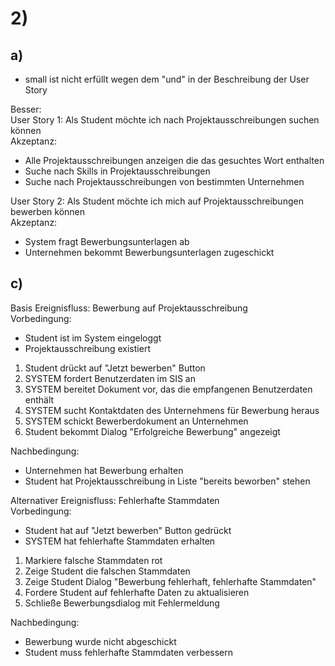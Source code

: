 # 2)

## a)

- small ist nicht erfüllt wegen dem "und" in der Beschreibung der User Story

Besser: <br/>
User Story 1:
Als Student möchte ich nach Projektausschreibungen suchen können <br/>
Akzeptanz: <br/>
- Alle Projektausschreibungen anzeigen die das gesuchtes Wort enthalten <br/>
- Suche nach Skills in Projektausschreibungen <br/>
- Suche nach Projektausschreibungen von bestimmten Unternehmen 

User Story 2:
Als Student möchte ich mich auf Projektausschreibungen bewerben können <br/>
Akzeptanz: <br/>
- System fragt Bewerbungsunterlagen ab <br/>
- Unternehmen bekommt Bewerbungsunterlagen zugeschickt



## c)

Basis Ereignisfluss: Bewerbung auf Projektausschreibung <br/>
Vorbedingung: <br/>
- Student ist im System eingeloggt <br/>
- Projektausschreibung existiert

1. Student drückt auf "Jetzt bewerben" Button
2. SYSTEM fordert Benutzerdaten im SIS an
3. SYSTEM bereitet Dokument vor, das die empfangenen Benutzerdaten enthält
4. SYSTEM sucht Kontaktdaten des Unternehmens für Bewerbung heraus
5. SYSTEM schickt Bewerberdokument an Unternehmen
6. Student bekommt Dialog "Erfolgreiche Bewerbung" angezeigt

Nachbedingung: <br/>
- Unternehmen hat Bewerbung erhalten <br/>
- Student hat Projektausschreibung in Liste "bereits beworben" stehen<br/>

Alternativer Ereignisfluss: Fehlerhafte Stammdaten <br/>
Vorbedingung: <br/>
- Student hat auf "Jetzt bewerben" Button gedrückt <br/>
- SYSTEM hat fehlerhafte Stammdaten erhalten

1. Markiere falsche Stammdaten rot
2. Zeige Student die falschen Stammdaten
3. Zeige Student Dialog "Bewerbung fehlerhaft, fehlerhafte Stammdaten"
4. Fordere Student auf fehlerhafte Daten zu aktualisieren
5. Schließe Bewerbungsdialog mit Fehlermeldung

Nachbedingung: <br/>
- Bewerbung wurde nicht abgeschickt <br/>
- Student muss fehlerhafte Stammdaten verbessern <br/>


